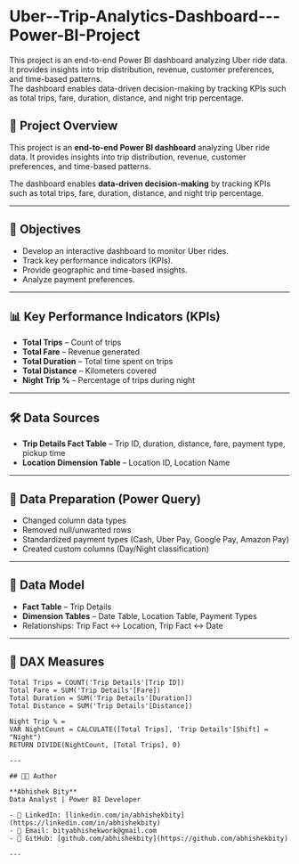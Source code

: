 # Uber--Trip-Analytics-Dashboard---Power-BI-Project
This project is an end-to-end Power BI dashboard analyzing Uber ride data. It provides insights into trip distribution, revenue, customer preferences, and time-based patterns.   
 The dashboard enables data-driven decision-making by tracking KPIs such as total trips, fare, duration, distance, and night trip percentage.


## 📌 Project Overview  
This project is an **end-to-end Power BI dashboard** analyzing Uber ride data. It provides insights into trip distribution, revenue, customer preferences, and time-based patterns.  

The dashboard enables **data-driven decision-making** by tracking KPIs such as total trips, fare, duration, distance, and night trip percentage.  

---
## 🎯 Objectives  
- Develop an interactive dashboard to monitor Uber rides.  
- Track key performance indicators (KPIs).  
- Provide geographic and time-based insights.  
- Analyze payment preferences.  

---

## 📊 Key Performance Indicators (KPIs)  
- **Total Trips** – Count of trips  
- **Total Fare** – Revenue generated  
- **Total Duration** – Total time spent on trips  
- **Total Distance** – Kilometers covered  
- **Night Trip %** – Percentage of trips during night  

---

## 🛠️ Data Sources  
- **Trip Details Fact Table** – Trip ID, duration, distance, fare, payment type, pickup time  
- **Location Dimension Table** – Location ID, Location Name  

---

## 🔄 Data Preparation (Power Query)  
- Changed column data types  
- Removed null/unwanted rows  
- Standardized payment types (Cash, Uber Pay, Google Pay, Amazon Pay)  
- Created custom columns (Day/Night classification)  

---

## 📐 Data Model  
- **Fact Table** – Trip Details  
- **Dimension Tables** – Date Table, Location Table, Payment Types  
- Relationships: Trip Fact ↔ Location, Trip Fact ↔ Date  

---

## 🧮 DAX Measures  
```DAX
Total Trips = COUNT('Trip Details'[Trip ID])
Total Fare = SUM('Trip Details'[Fare])
Total Duration = SUM('Trip Details'[Duration])
Total Distance = SUM('Trip Details'[Distance])

Night Trip % =
VAR NightCount = CALCULATE([Total Trips], 'Trip Details'[Shift] = "Night")
RETURN DIVIDE(NightCount, [Total Trips], 0)

---

## 👨‍💻 Author

**Abhishek Bity**  
Data Analyst | Power BI Developer  

- 💼 LinkedIn: [linkedin.com/in/abhishekbity](https://linkedin.com/in/abhishekbity)  
- 📧 Email: bityabhishekwork@gmail.com  
- 📂 GitHub: [github.com/abhishekbity](https://github.com/abhishekbity)  

---



